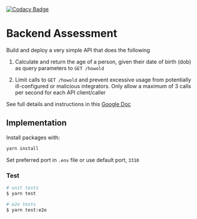 [![Codacy Badge](https://app.codacy.com/project/badge/Grade/0134220067cf404ea59ed88a49d9bab8)](https://www.codacy.com/gh/97Afolabi/tql-pipeline/dashboard?utm_source=github.com&utm_medium=referral&utm_content=97Afolabi/tql-pipeline&utm_campaign=Badge_Grade)

# Backend Assessment

Build and deploy a very simple API that does the following

1.  Calculate and return the age of a person, given their date of birth (dob) as query parameters to `GET /howold`

2.  Limit calls to `GET /howold` and prevent excessive usage from potentially ill-configured or malicious integrators. Only allow a maximum of 3 calls per second for each API client/caller

See full details and instructions in this [Google Doc](https://docs.google.com/document/d/1ma5vKz0j34gwI9WYrZddMM1ENlQddGOVFJ5qdSq2QlQ)

## Implementation

Install packages with:

```bash
yarn install
```

Set preferred port in `.env` file or use default port, `3310`

### Test

```bash
# unit tests
$ yarn test

# e2e tests
$ yarn test:e2e
```
